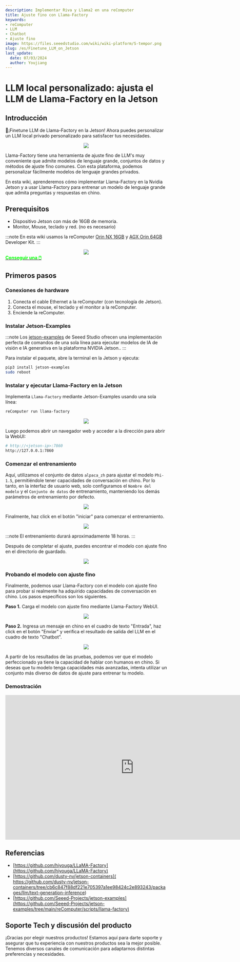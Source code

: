 ```yaml
---
description: Implementar Riva y Llama2 en una reComputer
title: Ajuste fino con Llama-Factory
keywords:
- reComputer
- LLM
- Chatbot
- Ajuste fino
image: https://files.seeedstudio.com/wiki/wiki-platform/S-tempor.png
slug: /es/Finetune_LLM_on_Jetson
last_update:
  date: 07/03/2024
  author: Youjiang
---
```



# LLM local personalizado: ajusta el LLM de Llama-Factory en la Jetson


## Introducción

🚀¡Finetune LLM de Llama-Factory en la Jetson! Ahora puedes personalizar un LLM local privado personalizado para satisfacer tus necesidades.

<div align="center">
    <img width={800} 
     src="https://files.seeedstudio.com/wiki/reComputer-Jetson/Llama-Factory/run.gif" />
</div>

Llama-Factory tiene una herramienta de ajuste fino de LLM's muy conveniente que admite modelos de lenguaje grande, conjuntos de datos y métodos de ajuste fino comunes. Con esta plataforma, podemos personalizar fácilmente modelos de lenguaje grandes privados.

En esta wiki, aprenderemos cómo implementar Llama-Factory en la Nvidia Jetson y a usar Llama-Factory para entrenar un modelo de lenguaje grande que admita preguntas y respuestas en chino.


## Prerequisitos

- Dispositivo Jetson con más de 16GB de memoria.
- Monitor, Mouse, teclado y red. (no es necesario)

:::note
En esta wiki usamos la reComputer [Orin NX 16GB](https://www.seeedstudio.com/reComputer-J4012-p-5586.html) y [AGX Orin 64GB](https://www.seeedstudio.com/NVIDIArJetson-AGX-Orintm-64GB-Developer-Kit-p-5641.html) Developer Kit.
:::

<div align="center">
    <img width={800} 
     src="https://files.seeedstudio.com/wiki/reComputer-Jetson/Llama-Factory/agx_orin.png" />
</div>

<div class="get_one_now_container" style={{textAlign: 'center'}}>
    <a class="get_one_now_item" href="https://www.seeedstudio.com/AGX-Orin-32GB-H01-Kit-p-5569.html?queryID=a07376a957f072a4f755e1832fa0e544&objectID=5569&indexName=bazaar_retailer_products" target="_blank" rel="noopener noreferrer">
      <strong><span><font color={'FFFFFF'} size={"4"}> Conseguir una 🖱️</font></span></strong>
    </a>
</div>

## Primeros pasos

### Conexiones de hardware

1. Conecta el cable Ethernet a la reComputer (con tecnología de Jetson).
2. Conecta el mouse, el teclado y el monitor a la reComputer.
3. Enciende la reComputer.

<!-- Need a GIF here! -->

### Instalar Jetson-Examples

:::note
Los [jetson-examples](https://github.com/Seeed-Projects/jetson-examples) de Seeed Studio ofrecen una implementación perfecta de comandos de una sola línea para ejecutar modelos de IA de visión e IA generativa en la plataforma NVIDIA Jetson..
:::

Para instalar el paquete, abre la terminal en la Jetson y ejecuta:

```bash
pip3 install jetson-examples
sudo reboot
```

### Instalar y ejecutar Llama-Factory en la Jetson

Implementa `Llama-Factory` mediante Jetson-Examples usando una sola línea:

```bash
reComputer run llama-factory
```

<div align="center">
    <img width={800} 
     src="https://files.seeedstudio.com/wiki/reComputer-Jetson/Llama-Factory/run_llama_factory.png" />
</div>

Luego podemos abrir un navegador web y acceder a la dirección para abrir la WebUI:
```bash
# http://<jetson-ip>:7860
http://127.0.0.1:7860
```

### Comenzar el entrenamiento

Aquí, utilizamos el conjunto de datos `alpaca_zh` para ajustar el modelo `Phi-1.5`, permitiéndole tener capacidades de conversación en chino. Por lo tanto, en la interfaz de usuario web, solo configuramos el `Nombre del modelo` y el `Conjunto de datos` de entrenamiento, manteniendo los demás parámetros de entrenamiento por defecto.

<div align="center">
    <img width={800} 
     src="https://files.seeedstudio.com/wiki/reComputer-Jetson/Llama-Factory/run_train.png" />
</div>

Finalmente, haz click en el botón "iniciar" para comenzar el entrenamiento.

<div align="center">
    <img width={800} 
     src="https://files.seeedstudio.com/wiki/reComputer-Jetson/Llama-Factory/training.png" />
</div>

:::note
El entrenamiento durará aproximadamente 18 horas.
:::

Después de completar el ajuste, puedes encontrar el modelo con ajuste fino en el directorio de guardado.

<div align="center">
    <img width={800} 
     src="https://files.seeedstudio.com/wiki/reComputer-Jetson/Llama-Factory/train_result.png" />
</div>

### Probando el modelo con ajuste fino


Finalmente, podemos usar Llama-Factory con el modelo con ajuste fino para probar si realmente ha adquirido capacidades de conversación en chino. Los pasos específicos son los siguientes.


**Paso 1.** Carga el modelo con ajuste fino mediante Llama-Factory WebUI.

<div align="center">
    <img width={800} 
     src="https://files.seeedstudio.com/wiki/reComputer-Jetson/Llama-Factory/load_model.png" />
</div>

**Paso 2.** Ingresa un mensaje en chino en el cuadro de texto "Entrada", haz click en el botón "Enviar" y verifica el resultado de salida del LLM en el cuadro de texto "Chatbot".

<div align="center">
    <img width={800} 
     src="https://files.seeedstudio.com/wiki/reComputer-Jetson/Llama-Factory/test_model.png" />
</div>

A partir de los resultados de las pruebas, podemos ver que el modelo perfeccionado ya tiene la capacidad de hablar con humanos en chino. Si deseas que tu modelo tenga capacidades más avanzadas, intenta utilizar un conjunto más diverso de datos de ajuste para entrenar tu modelo.


### Demostración

<div align="center">
  <iframe width="800" height="450" src="https://www.youtube.com/embed/OaGEn7pVve0" title="Finetune LLM by Llama-Factory on Jetson" frameborder="0" allow="accelerometer; autoplay; clipboard-write; encrypted-media; gyroscope; picture-in-picture; web-share" referrerpolicy="strict-origin-when-cross-origin" allowfullscreen></iframe>
</div>


## Referencias
- [https://github.com/hiyouga/LLaMA-Factory](https://github.com/hiyouga/LLaMA-Factory)
- [https://github.com/dusty-nv/jetson-containers](
https://github.com/dusty-nv/jetson-containers/tree/cb6c847f88df221e705397a1ee98424c2e893243/packages/llm/text-generation-inference)
- [https://github.com/Seeed-Projects/jetson-examples](https://github.com/Seeed-Projects/jetson-examples/tree/main/reComputer/scripts/llama-factory)

## Soporte Tech y discusión del producto

¡Gracias por elegir nuestros productos! Estamos aquí para darte soporte y asegurar que tu experiencia con nuestros productos sea la mejor posible. Tenemos diversos canales de comunicación para adaptarnos distintas preferencias y necesidades.

<div class="button_tech_support_container">
<a href="https://forum.seeedstudio.com/" class="button_forum"></a> 
<a href="https://www.seeedstudio.com/contacts" class="button_email"></a>
</div>

<div class="button_tech_support_container">
<a href="https://discord.gg/eWkprNDMU7" class="button_discord"></a> 
<a href="https://github.com/Seeed-Studio/wiki-documents/discussions/69" class="button_discussion"></a>
</div>